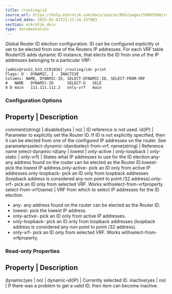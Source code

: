 ```yaml
---
title: /routing/id
source_url: https://help.mikrotik.com/docs/spaces/ROS/pages/59965506/routing+id,
crawled_date: 2025-02-02T21:12:24.337983
section: mikrotik_docs
type: documentation
---
```


Global Router ID election configuration. ID can be configured explicitly or set to be elected from one of the Routers IP addresses.
For each VRF table RouterOS adds dynamic ID instance, that elects the ID from one of the IP addresses belonging to a particular VRF:
```
[admin@rack1_b33_CCR1036] /routing/id> print 
Flags: D - DYNAMIC, I - INACTIVE
Columns: NAME, DYNAMIC-ID, SELECT-DYNAMIC-ID, SELECT-FROM-VRF
#   NAME   DYNAMIC-ID      SELECT-D   SELE
0 D main   111.111.111.2   only-vrf   main
```
### Configuration Options
Property | Description
----------------------
comment(string) | 
disabled(yes | no) | ID reference is not used.
id(IP) | Parameter to explicitly set the Router ID. If ID is not explicitly specified, then it can be elected from one of the configured IP addresses on the router. See parametersselect-dynamic-idandselect-from-vrf.
name(string) | Reference name
select-dynamic-id(any | lowest | only-active | only-loopback | only-static | only-vrf) | States what IP addresses to use for the ID election:any- any address found on the router can be elected as the Router ID.lowest- pick the lowest IP address.only-active- pick an ID only from active IP addresses.only-loopback- pick an ID only from loopback addresses (loopback address is considered any non point to point /32 address).only-vrf- pick an ID only from selected VRF. Works withselect-from-vrfproperty.
select-from-vrf(name) | VRF from which to select IP addresses for the ID election.
* any- any address found on the router can be elected as the Router ID.
* lowest- pick the lowest IP address.
* only-active- pick an ID only from active IP addresses.
* only-loopback- pick an ID only from loopback addresses (loopback address is considered any non point to point /32 address).
* only-vrf- pick an ID only from selected VRF. Works withselect-from-vrfproperty.
### Read-only Properties
Property | Description
----------------------
dynamic(yes | no) | 
dynamic-id(IP) | Currently selected ID.
inactive(yes | no) | If there was a problem to get a valid ID, then item can become inactive.